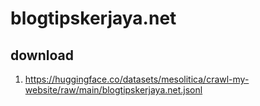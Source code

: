 # blogtipskerjaya.net

## download

1. https://huggingface.co/datasets/mesolitica/crawl-my-website/raw/main/blogtipskerjaya.net.jsonl